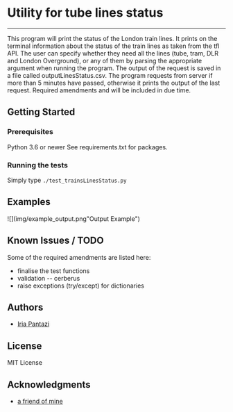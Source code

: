 # **Utility for tube lines status**
---

This program will print the status of the London train lines. 
It prints on the terminal information about the status of the 
train lines as taken from the tfl API. The user can specify 
whether they need all the lines (tube, tram, DLR and London 
Overground), or any of them by parsing the appropriate 
argument when running the program. The output of the request 
is saved in a file called outputLinesStatus.csv. 
The program requests from server if more than 5 minutes 
have passed, otherwise it prints the output of the last 
request. Required amendments and will be included in due time.

## **Getting Started**

### **Prerequisites**
Python 3.6 or newer
See requirements.txt for packages.

### **Running the tests**
Simply type `./test_trainsLinesStatus.py`

## **Examples** 
![](img/example_output.png"Output Example")

## **Known Issues / TODO** 
Some of the required amendments are listed here:
* finalise the test functions
* validation -- cerberus
* raise exceptions (try/except) for dictionaries

## **Authors** 
* [Iria Pantazi](iria.a.pantazi@gmail.com)

## **License** 
MIT License

## **Acknowledgments**
* [a friend of mine](you@know.who)
